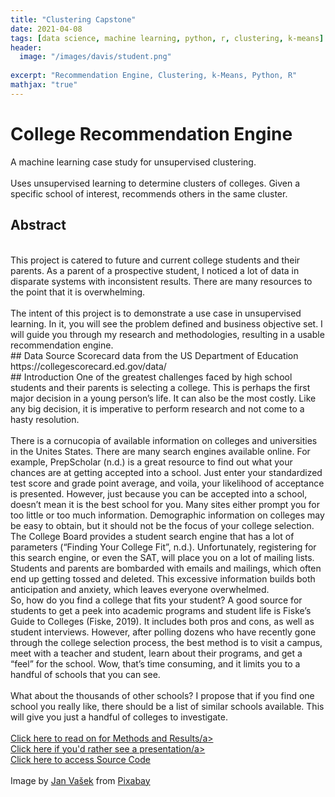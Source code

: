 ```yaml
---
title: "Clustering Capstone"
date: 2021-04-08
tags: [data science, machine learning, python, r, clustering, k-means]
header:
  image: "/images/davis/student.png"
  
excerpt: "Recommendation Engine, Clustering, k-Means, Python, R"
mathjax: "true"
---
```


# College Recommendation Engine
A machine learning case study for unsupervised clustering.
<br>
<br>
Uses unsupervised learning to determine clusters of colleges. Given a specific school of interest, recommends others in the same cluster.
<br>
## Abstract
<br>
This project is catered to future and current college students and their parents.  As a parent of a prospective student, I noticed a lot of data in disparate systems with inconsistent results.  There are many resources to the point that it is overwhelming.
<br>
<br>
The intent of this project is to demonstrate a use case in unsupervised learning.  In it, you will see the problem defined and business objective set.  I will guide you through my research and methodologies, resulting in a usable recommendation engine.
<br>
## Data Source
Scorecard data from the US Department of Education 
https://collegescorecard.ed.gov/data/
<br>
## Introduction
One of the greatest challenges faced by high school students and their parents is selecting a college.  This is perhaps the first major decision in a young person’s life.  It can also be the most costly.  Like any big decision, it is imperative to perform research and not come to a hasty resolution.
<br>
<br>
There is a cornucopia of available information on colleges and universities in the Unites States.  There are many search engines available online.  For example, PrepScholar (n.d.) is a great resource to find out what your chances are at getting accepted into a school.  Just enter your standardized test score and grade point average, and voila, your likelihood of acceptance is presented.  However, just because you can be accepted into a school, doesn’t mean it is the best school for you.  Many sites either prompt you for too little or too much information.  Demographic information on colleges may be easy to obtain, but it should not be the focus of your college selection.  
<br>
The College Board provides a student search engine that has a lot of parameters (“Finding Your College Fit”, n.d.).  Unfortunately, registering for this search engine, or even the SAT, will place you on a lot of mailing lists.  Students and parents are bombarded with emails and mailings, which often end up getting tossed and deleted.  This excessive information builds both anticipation and anxiety, which leaves everyone overwhelmed.  
<br>
So, how do you find a college that fits your student?  A good source for students to get a peek into academic programs and student life is Fiske’s Guide to Colleges (Fiske, 2019).  It includes both pros and cons, as well as student interviews.  However, after polling dozens who have recently gone through the college selection process, the best method is to visit a campus, meet with a teacher and student, learn about their programs, and get a “feel” for the school.  Wow, that’s time consuming, and it limits you to a handful of schools that you can see. 
<br>
<br>
What about the thousands of other schools?  I propose that if you find one school you really like, there should be a list of similar schools available.  This will give you just a handful of colleges to investigate.
<br>
<br>
<a href="https://github.com/amodavis/College_Recommendation_Engine/blob/main/College_Recommender_Paper.pdf">Click here to read on for Methods and Results/a>
<br>
<a href="https://youtu.be/cNNEdUAvGZc">Click here if you'd rather see a presentation/a>
<br>
<a href="https://github.com/amodavis/College_Recommendation_Engine">Click here to access Source Code</a>
<br>
<br>
Image by <a href="https://pixabay.com/users/jeshoots-com-264599/?utm_source=link-attribution&amp;utm_medium=referral&amp;utm_campaign=image&amp;utm_content=3087585">Jan Vašek</a> from <a href="https://pixabay.com/?utm_source=link-attribution&amp;utm_medium=referral&amp;utm_campaign=image&amp;utm_content=3087585">Pixabay</a>

